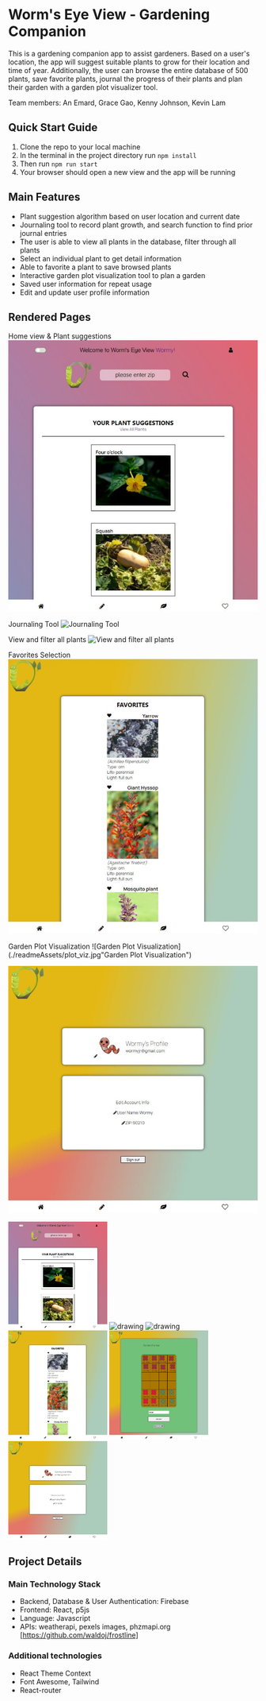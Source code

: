 # Worm's Eye View - Gardening Companion

This is a gardening companion app to assist gardeners. Based on a user's location, the app will suggest suitable plants to grow for their location and time of year. Additionally, the user can browse the entire database of 500 plants, save favorite plants, journal the progress of their plants and plan their garden with a garden plot visualizer tool.

Team members:
An Emard, Grace Gao, Kenny Johnson, Kevin Lam

## Quick Start Guide

1. Clone the repo to your local machine
2. In the terminal in the project directory run `npm install`
3. Then run `npm run start`
4. Your browser should open a new view and the app will be running

## Main Features

- Plant suggestion algorithm based on user location and current date
- Journaling tool to record plant growth, and search function to find prior journal entries
- The user is able to view all plants in the database, filter through all plants
- Select an individual plant to get detail information
- Able to favorite a plant to save browsed plants
- Interactive garden plot visualization tool to plan a garden
- Saved user information for repeat usage
- Edit and update user profile information

## Rendered Pages

Home view & Plant suggestions
![Home view & Plant suggestions](./readmeAssets/home_plant_sug.jpg "Home view & Plant suggestions")

Journaling Tool
![Journaling Tool](./public/journal.jpg "Journaling Tool")

View and filter all plants
![View and filter all plants](./public/all_filter.jpg "View and filter all plants")

Favorites Selection
![Favorites Selection](./readmeAssets/fav.jpg "Favorites Selection")

Garden Plot Visualization
![Garden Plot Visualization](./readmeAssets/plot_viz.jpg"Garden Plot Visualization")

![User Profile](./readmeAssets/profile.jpg "User Profile")

<img src="./readmeAssets/home_plant_sug.jpg " alt="drawing" width="200"/>
<img src="./public/journal.jpg " alt="drawing" width="200"/>
<img src="./public/all_filter.jpg " alt="drawing" width="200"/>
<img src="./readmeAssets/fav.jpg" alt="drawing" width="200"/>
<img src="./readmeAssets/plot_viz.jpg " alt="drawing" width="200"/>
<img src="./readmeAssets/profile.jpg " alt="drawing" width="200"/>

## Project Details

### Main Technology Stack

- Backend, Database & User Authentication: Firebase
- Frontend: React, p5js
- Language: Javascript
- APIs: weatherapi, pexels images, phzmapi.org [https://github.com/waldoj/frostline]

### Additional technologies

- React Theme Context
- Font Awesome, Tailwind
- React-router

